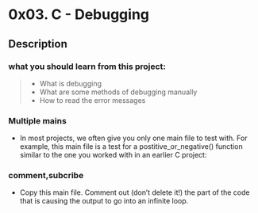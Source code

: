 # 0x03. C - Debugging
## Description
### what you should learn from this project:
>* What is debugging
>* What are some methods of debugging manually
>* How to read the error messages
### Multiple mains 
* In most projects, we often give you only one main file to test with. For example, this main file is a test for a postitive_or_negative() function similar to the one you worked with in an earlier C project:
### comment,subcribe
* Copy this main file. Comment out (don’t delete it!) the part of the code that is causing the output to go into an infinite loop.
